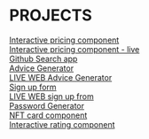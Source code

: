 # PROJECTS

<a href=https://github.com/dachidavituri/Interactive-pricing-component>
    Interactive pricing component
</a>
<br>
<a href=https://dachidavituri.github.io/Interactive-pricing-component/>
    Interactive pricing component - live
</a>
<br>
<a href=https://github.com/dachidavituri/Github_seach_app>
    Github Search app
</a>
<br>
<a href=https://github.com/dachidavituri/adive-generator>
    Advice Generator 
</a>
<br>
<a href=https://dachidavituri.github.io/adive-generator/>
    LIVE WEB Advice Generator
</a>
<br>
<a href=https://github.com/dachidavituri/sign-up-form>
    Sign up form
</a>
<br>
<a href=https://dachidavituri.github.io/sign-up-form/>
    LIVE WEB sign up from
</a>
<br>
<a href=https://github.com/dachidavituri/password-generator-app>
    Password Generator 
</a>
<br>
<a href=https://github.com/dachidavituri/nft-card-compoennt-react>
    NFT card component
</a>
<br>
<a href=https://github.com/dachidavituri/rating-component-react>
    Interactive rating component
</a>
